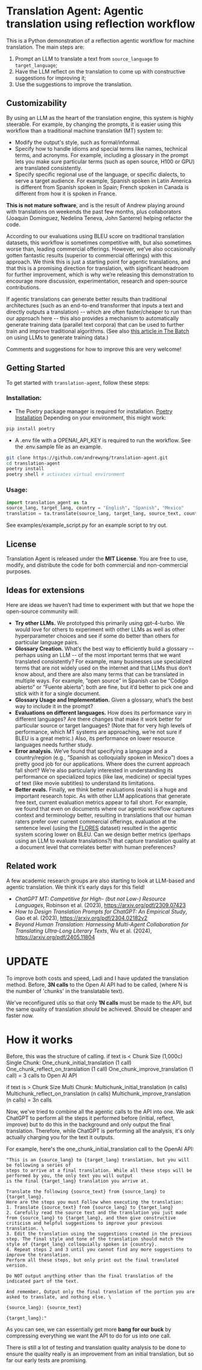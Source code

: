 # Translation Agent: Agentic translation using reflection workflow

This is a Python demonstration of a reflection agentic workflow for machine translation. The main steps are:
1. Prompt an LLM to translate a text from `source_language` to `target_language`; 
2. Have the LLM reflect on the translation to come up with constructive suggestions for improving it; 
3. Use the suggestions to improve the translation. 

## Customizability 

By using an LLM as the heart of the translation engine, this system is highly steerable. For example, by changing the prompts, it is easier using this workflow than a traditional machine translation (MT) system to:
- Modify the output's style, such as formal/informal.
- Specify how to handle idioms and special terms like names, technical terms, and acronyms. For example, including a glossary in the prompt lets you make sure particular terms (such as open source, H100 or GPU) are translated consistently. 
- Specify specific regional use of the language, or specific dialects, to serve a target audience. For example, Spanish spoken in Latin America is different from Spanish spoken in Spain; French spoken in Canada is different from how it is spoken in France. 

**This is not mature software**, and is the result of Andrew playing around with translations on weekends the past few months, plus collaborators (Joaquin Dominguez, Nedelina Teneva, John Santerre) helping refactor the code. 

According to our evaluations using BLEU score on traditional translation datasets, this workflow is sometimes competitive with, but also sometimes worse than, leading commercial offerings. However, we’ve also occasionally gotten fantastic results (superior to commercial offerings) with this approach. We think this is just a starting point for agentic translations, and that this is a promising direction for translation, with significant headroom for further improvement, which is why we’re releasing this demonstration to encourage more discussion, experimentation, research and open-source contributions. 

If agentic translations can generate better results than traditional architectures (such as an end-to-end transformer that inputs a text and directly outputs a translation) -- which are often faster/cheaper to run than our approach here -- this also provides a mechanism to automatically generate training data (parallel text corpora) that can be used to further train and improve traditional algorithms. (See also [this article in The Batch](https://www.deeplearning.ai/the-batch/building-models-that-learn-from-themselves/) on using LLMs to generate training data.) 

Comments and suggestions for how to improve this are very welcome!


## Getting Started

To get started with `translation-agent`, follow these steps:

### Installation:
- The Poetry package manager is required for installation. [Poetry Installation](https://python-poetry.org/docs/#installation) Depending on your environment, this might work:

```bash
pip install poetry 
```

- A .env file with a OPENAI_API_KEY is required to run the workflow. See the .env.sample file as an example.
```bash
git clone https://github.com/andrewyng/translation-agent.git
cd translation-agent
poetry install
poetry shell # activates virtual environment
```
### Usage:

```python
import translation_agent as ta
source_lang, target_lang, country = "English", "Spanish", "Mexico"
translation = ta.translate(source_lang, target_lang, source_text, country)
```
See examples/example_script.py for an example script to try out.

## License

Translation Agent is released under the **MIT License**. You are free to use, modify, and distribute the code
for both commercial and non-commercial purposes.

## Ideas for extensions 

Here are ideas we haven’t had time to experiment with but that we hope the open-source community will:
- **Try other LLMs.** We prototyped this primarily using gpt-4-turbo. We would love for others to experiment with other LLMs as well as other hyperparameter choices and see if some do better than others for particular language pairs. 
- **Glossary Creation.** What’s the best way to efficiently build a glossary -- perhaps using an LLM -- of the most important terms that we want translated consistently? For example, many businesses use specialized terms that are not widely used on the internet and that LLMs thus don’t know about, and there are also many terms that can be translated in multiple ways. For example, ”open source” in Spanish can be “Código abierto” or “Fuente abierta”; both are fine, but it’d better to pick one and stick with it for a single document. 
- **Glossary Usage and Implementation.** Given a glossary, what’s the best way to include it in the prompt? 
- **Evaluations on different languages.** How does its performance vary in different languages? Are there changes that make it work better for particular source or target languages? (Note that for very high levels of performance, which MT systems are approaching, we’re not sure if BLEU is a great metric.) Also, its performance on lower resource languages needs further study.  
- **Error analysis.** We’ve found that specifying a language and a country/region (e.g., “Spanish as colloquially spoken in Mexico”) does a pretty good job for our applications. Where does the current approach fall short? We’re also particularly interested in understanding its performance on specialized topics (like law, medicine) or special types of text (like movie subtitles) to understand its limitations. 
- **Better evals.** Finally, we think better evaluations (evals) is a huge and important research topic. As with other LLM applications that generate free text, current evaluation metrics appear to fall short. For example, we found that even on documents where our agentic workflow captures context and terminology better, resulting in translations that our human raters prefer over current commercial offerings, evaluation at the sentence level (using the [FLORES](https://github.com/facebookresearch/flores) dataset) resulted in the agentic system scoring lower on BLEU. Can we design better metrics (perhaps using an LLM to evaluate translations?) that capture translation quality at a document level that correlates better with human preferences? 

## Related work 

A few academic research groups are also starting to look at LLM-based and agentic translation. We think it’s early days for this field!
- *ChatGPT MT: Competitive for High- (but not Low-) Resource Languages*, Robinson et al. (2023), https://arxiv.org/pdf/2309.07423
- *How to Design Translation Prompts for ChatGPT: An Empirical Study*, Gao et al. (2023), https://arxiv.org/pdf/2304.02182v2
- *Beyond Human Translation: Harnessing Multi-Agent Collaboration for Translating Ultra-Long Literary Texts*, Wu et al. (2024),  https://arxiv.org/pdf/2405.11804



# **UPDATE**
To improve both costs and speed, Ladi and I have updated the translation method.
Before, **3N calls** to the Open AI API had to be called, (where N is the number of 'chunks' in the translatable text). 

We've reconfigured utils so that only **1N calls** must be made to the API, but the same quality of translation *should* be achieved. Should be cheaper and faster now.

# How it works
Before, this was the structure of calling. 
if text is < Chunk Size (1,000c)
Single Chunk:
One_chunk_initial_translation (1 call)
One_chunk_reflect_on_translation (1 call)
One_chunk_improve_translation (1 call)
= 3 calls to Open AI API

if text is > Chunk Size
Multi Chunk:
Multichunk_initial_translation (n calls)
Multichunk_reflect_on_translation (n calls)
Multichunk_improve_translation (n calls)
= 3n calls

Now, we've tried to combine all the agentic calls to the API into one. We ask ChatGPT to perform all the steps it performed before (initial, reflect, improve) but to do this in the background and only output the final translation. Therefore, while ChatGPT is performing all the analysis, it's only actually charging you for the text it outputs. 

For example, here's the one_chunk_initial_translation call to the OpenAI API:

    "This is an {source_lang} to {target_lang} translation, but you will be following a series of 
    steps to arrive at a final translation. While all these steps will be performed by you, the only text you will output 
    is the final {target_lang} translation you arrive at. 

    Translate the following {source_text} from {source_lang} to {target_lang}.  
    Here are the steps you must Follow when executing the translation: 
    1. Translate {source_text} from {source_lang} to {target_lang}
    2. Carefully read the source text and the translation you just made from {source_lang} to {target_lang}, and then give constructive criticism and helpful suggestions to improve your previous translation. \
    3. Edit the translation using the suggestions created in the previous step. The final style and tone of the translation should match the style of {target_lang} colloquially spoken in {country}.
    4. Repeat steps 2 and 3 until you cannot find any more suggestions to improve the translation. 
    Perform all these steps, but only print out the final translated version.

    Do NOT output anything other than the final translation of the indicated part of the text. 
    
    And remember, Output only the final translation of the portion you are asked to translate, and nothing else. \
     
    {source_lang}: {source_text}

    {target_lang}:"

As you can see, we can essentially get more **bang for our buck** by compressing everything we want the API to do for us into one call.

There is still a lot of testing and translation quality analysis to be done to ensure the quality really is an improvement from an initial translation, but so far our early tests are promising.
    







